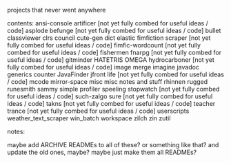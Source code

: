 projects that never went anywhere

contents:
	ansi-console
	artificer            [not yet fully combed for useful ideas / code]
	asplode
	befunge              [not yet fully combed for useful ideas / code]
	bullet
	classviewer
	clrs
	council
	cute-gen
	dict
	elastic
	fimfiction scraper   [not yet fully combed for useful ideas / code]
	fimfic-wordcount     [not yet fully combed for useful ideas / code]
	fishermen
	fnarpg               [not yet fully combed for useful ideas / code]
	gitminder
	HATETRIS OMEGA
	hydrocarboner        [not yet fully combed for useful ideas / code]
	image merge
	imagine
	javadoc generics counter
	JavaFinder
	jfront
	life                 [not yet fully combed for useful ideas / code]
	mcode
	mirror-space
	misc
	misc notes and stuff
	rhinnen
	rugged
	runesmith
	sammy
	simple profiler
	speeling
	stopwatch            [not yet fully combed for useful ideas / code]
	such-zalgo
	sure                 [not yet fully combed for useful ideas / code]
	takns                [not yet fully combed for useful ideas / code]
	teacher
	trance               [not yet fully combed for useful ideas / code]
	userscripts
	weather_text_scraper
	win_batch
	workspace
	zilch
	zin
	zutil

notes:

maybe add ARCHIVE READMEs to all of these? or something like that? and update the old ones, maybe? maybe just make them all READMEs?
